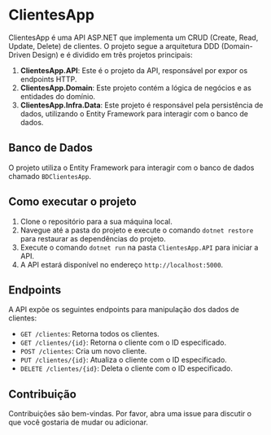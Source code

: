 # ClientesApp

ClientesApp é uma API ASP.NET que implementa um CRUD (Create, Read, Update, Delete) de clientes. O projeto segue a arquitetura DDD (Domain-Driven Design) e é dividido em três projetos principais:

1. **ClientesApp.API**: Este é o projeto da API, responsável por expor os endpoints HTTP.
2. **ClientesApp.Domain**: Este projeto contém a lógica de negócios e as entidades do domínio.
3. **ClientesApp.Infra.Data**: Este projeto é responsável pela persistência de dados, utilizando o Entity Framework para interagir com o banco de dados.

## Banco de Dados

O projeto utiliza o Entity Framework para interagir com o banco de dados chamado `BDClientesApp`.

## Como executar o projeto

1. Clone o repositório para a sua máquina local.
2. Navegue até a pasta do projeto e execute o comando `dotnet restore` para restaurar as dependências do projeto.
3. Execute o comando `dotnet run` na pasta `ClientesApp.API` para iniciar a API.
4. A API estará disponível no endereço `http://localhost:5000`.

## Endpoints

A API expõe os seguintes endpoints para manipulação dos dados de clientes:

- `GET /clientes`: Retorna todos os clientes.
- `GET /clientes/{id}`: Retorna o cliente com o ID especificado.
- `POST /clientes`: Cria um novo cliente.
- `PUT /clientes/{id}`: Atualiza o cliente com o ID especificado.
- `DELETE /clientes/{id}`: Deleta o cliente com o ID especificado.

## Contribuição

Contribuições são bem-vindas. Por favor, abra uma issue para discutir o que você gostaria de mudar ou adicionar.
